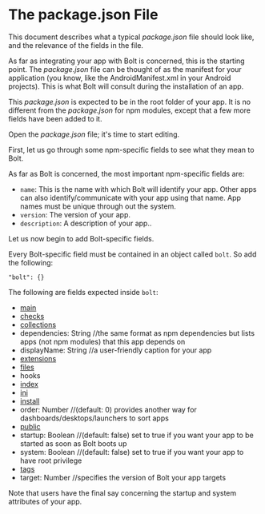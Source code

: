 # The package.json File

This document describes what a typical _package.json_ file should look like, and the relevance of the fields in the file.

As far as integrating your app with Bolt is concerned, this is the starting point. The _package.json_ file can be thought of as the manifest for your application \(you know, like the AndroidManifest.xml in your Android projects\). This is what Bolt will consult during the installation of an app.

This _package.json_ is expected to be in the root folder of your app. It is no different from the _package.json_ for npm modules, except that a few more fields have been added to it.

Open the _package.json_ file; it's time to start editing.

First, let us go through some npm-specific fields to see what they mean to Bolt.

As far as Bolt is concerned, the most important npm-specific fields are:

* `name`: This is the name with which Bolt will identify your app. Other apps can also identify/communicate with your app using that name. App names must be unique through out the system.
* `version`: The version of your app.
* `description`: A description of your app..

Let us now begin to add Bolt-specific fields.

Every Bolt-specific field must be contained in an object called `bolt`. So add the following:

`"bolt": {}`

The following are fields expected inside `bolt`:

* [main](/main.md)
* [checks](/checks.md)
* [collections](/collections.md)
* dependencies: String //the same format as npm dependencies but lists apps \(not npm modules\) that this app depends on
* displayName: String //a user-friendly caption for your app 
* [extensions](/extensions.md)
* [files](/files.md)
* hooks
* [index](/package-index.md)
* [ini](/ini.md)
* [install](/install.md)
* order: Number //\(default: 0\) provides another way for dashboards/desktops/launchers to sort apps
* [public](/public.md)
* startup: Boolean //\(default: false\) set to true if you want your app to be started as soon as Bolt boots up
* system: Boolean //\(default: false\) set to true if you want your app to have root privilege
* [tags](/tags.md)
* target: Number //specifies the version of Bolt your app targets

Note that users have the final say concerning the startup and system attributes of your app.

